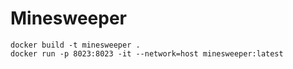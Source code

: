 # Minesweeper

```
docker build -t minesweeper . 
docker run -p 8023:8023 -it --network=host minesweeper:latest
```